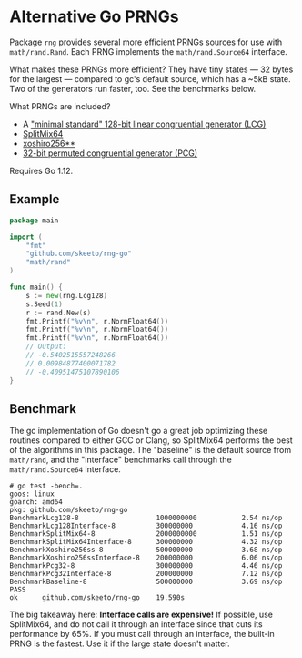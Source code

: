 # Alternative Go PRNGs

Package `rng` provides several more efficient PRNGs sources for use with
`math/rand.Rand`. Each PRNG implements the `math/rand.Source64`
interface.

What makes these PRNGs more efficient? They have tiny states — 32 bytes
for the largest — compared to gc's default source, which has a ~5kB
state. Two of the generators run faster, too. See the benchmarks below.

What PRNGs are included?

* A ["minimal standard" 128-bit linear congruential generator (LCG)][lcg128]
* [SplitMix64][sm64]
* [xoshiro256\*\*][xo]
* [32-bit permuted congruential generator (PCG)][pcg32]

[lcg128]: http://www.pcg-random.org/posts/does-it-beat-the-minimal-standard.html
[sm64]: http://xoshiro.di.unimi.it/splitmix64.c
[xo]: http://xoshiro.di.unimi.it/xoshiro256starstar.c
[pcg32]: http://www.pcg-random.org/download.html

Requires Go 1.12.

## Example

```go
package main

import (
	"fmt"
	"github.com/skeeto/rng-go"
	"math/rand"
)

func main() {
	s := new(rng.Lcg128)
	s.Seed(1)
	r := rand.New(s)
	fmt.Printf("%v\n", r.NormFloat64())
	fmt.Printf("%v\n", r.NormFloat64())
	fmt.Printf("%v\n", r.NormFloat64())
	// Output:
	// -0.5402515557248266
	// 0.00984877400071782
	// -0.40951475107890106
}
```

## Benchmark

The gc implementation of Go doesn't go a great job optimizing these
routines compared to either GCC or Clang, so SplitMix64 performs the
best of the algorithms in this package. The "baseline" is the default
source from `math/rand`, and the "interface" benchmarks call through the
`math/rand.Source64` interface.

    # go test -bench=.
    goos: linux
    goarch: amd64
    pkg: github.com/skeeto/rng-go
    BenchmarkLcg128-8                  	1000000000	         2.54 ns/op
    BenchmarkLcg128Interface-8         	300000000	         4.16 ns/op
    BenchmarkSplitMix64-8              	2000000000	         1.51 ns/op
    BenchmarkSplitMix64Interface-8     	300000000	         4.32 ns/op
    BenchmarkXoshiro256ss-8            	500000000	         3.68 ns/op
    BenchmarkXoshiro256ssInterface-8   	200000000	         6.06 ns/op
    BenchmarkPcg32-8                   	300000000	         4.46 ns/op
    BenchmarkPcg32Interface-8          	200000000	         7.12 ns/op
    BenchmarkBaseline-8                	500000000	         3.69 ns/op
    PASS
    ok  	github.com/skeeto/rng-go	19.590s

The big takeaway here: **Interface calls are expensive!** If possible,
use SplitMix64, and do not call it through an interface since that cuts
its performance by 65%. If you must call through an interface, the
built-in PRNG is the fastest. Use it if the large state doesn't matter.

